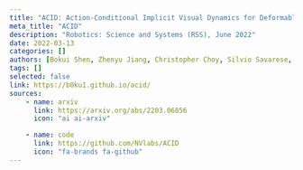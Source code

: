 ```yaml
---
title: "ACID: Action-Conditional Implicit Visual Dynamics for Deformable Object Manipulation"
meta_title: "ACID"
description: "Robotics: Science and Systems (RSS), June 2022"
date: 2022-03-13
categories: []
authors: [Bokui Shen, Zhenyu Jiang, Christopher Choy, Silvio Savarese, Leonidas J. Guibas, Anima Anandkumar, Yuke Zhu]
tags: []
selected: false
link: https://b0ku1.github.io/acid/
sources:
    - name: arxiv
      link: https://arxiv.org/abs/2203.06856
      icon: "ai ai-arxiv"

    - name: code
      link: https://github.com/NVlabs/ACID
      icon: "fa-brands fa-github"
---
```


